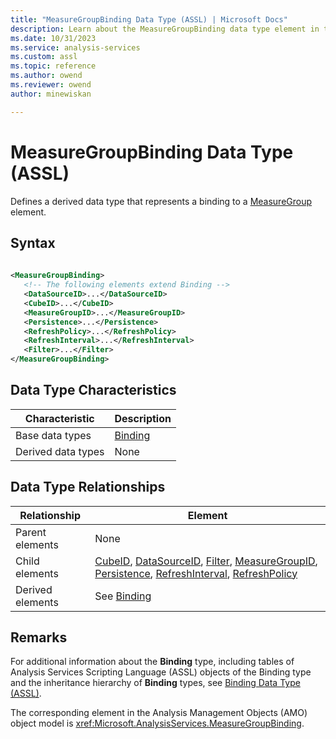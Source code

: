 ```yaml
---
title: "MeasureGroupBinding Data Type (ASSL) | Microsoft Docs"
description: Learn about the MeasureGroupBinding data type element in the Analysis Services Scripting Language (ASSL) schema.
ms.date: 10/31/2023
ms.service: analysis-services
ms.custom: assl
ms.topic: reference
ms.author: owend
ms.reviewer: owend
author: minewiskan

---
```

# MeasureGroupBinding Data Type (ASSL)

  Defines a derived data type that represents a binding to a [MeasureGroup](../objects/measuregroup-element-assl.md) element.  
  
## Syntax  
  
```xml  
  
<MeasureGroupBinding>  
   <!-- The following elements extend Binding -->  
   <DataSourceID>...</DataSourceID>  
   <CubeID>...</CubeID>  
   <MeasureGroupID>...</MeasureGroupID>  
   <Persistence>...</Persistence>  
   <RefreshPolicy>...</RefreshPolicy>  
   <RefreshInterval>...</RefreshInterval>  
   <Filter>...</Filter>  
</MeasureGroupBinding>  
```  
  
## Data Type Characteristics  
  
|Characteristic|Description|  
|--------------------|-----------------|  
|Base data types|[Binding](binding-data-type-assl.md)|  
|Derived data types|None|  
  
## Data Type Relationships  
  
|Relationship|Element|  
|------------------|-------------|  
|Parent elements|None|  
|Child elements|[CubeID](../properties/cubeid-element-assl.md), [DataSourceID](../properties/datasourceid-element-assl.md), [Filter](../properties/filter-element-binding-assl.md), [MeasureGroupID](../properties/measuregroupid-element-assl.md), [Persistence](../properties/persistence-element-assl.md), [RefreshInterval](../properties/refreshinterval-element-assl.md), [RefreshPolicy](../properties/refreshpolicy-element-assl.md)|  
|Derived elements|See [Binding](binding-data-type-assl.md)|  
  
## Remarks  
 For additional information about the **Binding** type, including tables of Analysis Services Scripting Language (ASSL) objects of the Binding type and the inheritance hierarchy of **Binding** types, see [Binding Data Type &#40;ASSL&#41;](binding-data-type-assl.md).  
  
 The corresponding element in the Analysis Management Objects (AMO) object model is <xref:Microsoft.AnalysisServices.MeasureGroupBinding>.  
  
  

